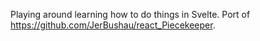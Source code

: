 Playing around learning how to do things in Svelte. Port of https://github.com/JerBushau/react_Piecekeeper.
